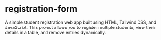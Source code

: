 # registration-form
A simple student registration web app built using HTML, Tailwind CSS, and JavaScript. This project allows you to register multiple students, view their details in a table, and remove entries dynamically.
